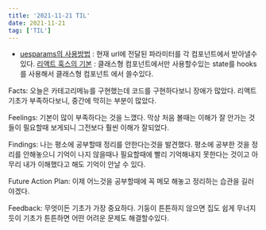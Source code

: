 ```yaml
---
title: '2021-11-21 TIL'
date: 2021-11-21
tag: ['TIL']
---
```


- [uesparams의 사용방법](https://john015.netlify.com/react-router-v-5-1-%EB%AC%B4%EC%97%87%EC%9D%B4-%EB%8B%AC%EB%9D%BC%EC%A1%8C%EC%9D%84%EA%B9%8C) : 현재 url에 전달된 파라미터를 각 컴포넌트에서 받아낼수있다.
  [리액트 훅스의 기본](https://velog.io/@jeonghoheo/React-Hooks%EB%A6%AC%EC%95%A1%ED%8A%B8-%ED%9B%85%EC%8A%A4%EC%9D%98-%EA%B8%B0%EB%B3%B8-Part-1) : 클래스형 컴포넌트에서만 사용할수있는 state를 hooks를 사용해서 클래스형 컴포넌트 에서 쓸수있다.

Facts: 오늘은 카테고리메뉴를 구현했는데 코드를 구현하다보니 장애가 많았다. 리액트 기초가 부족하다보니, 중간에 막히는 부분이 많았다.

Feelings: 기본이 많이 부족하다는 것을 느꼈다. 막상 처음 볼때는 이해가 잘 안가는 것들이 필요할때 보게되니 그전보다 훨씬 이해가 잘되었다.

Findings: 나는 평소에 공부할때 정리를 안한다는것을 발견했다. 평소에 공부한 것을 정리를 안해놓으니 기억이 나지 않을때나 필요할때에 빨리 기억해내지 못한다는 것이고 아무리 내가 이해했다고 해도 기억이 안날 수 있다.

Future Action Plan: 이제 어느것을 공부할때에 꼭 메모 해놓고 정리하는 습관을 길러야겠다.

Feedback: 무엇이든 기초가 가장 중요하다. 기둥이 튼튼하지 않으면 집도 쉽게 무너지듯이 기초가 튼튼하면 어떤 어려운 문제도 해결할수있다.
